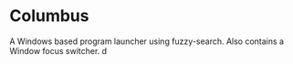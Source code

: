 # Columbus
A Windows based program launcher using fuzzy-search. Also contains a Window focus switcher.
d
